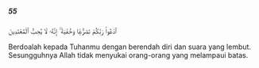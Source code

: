 ##### 55

<span class="ayah">ٱدْعُوا۟ رَبَّكُمْ تَضَرُّعًۭا وَخُفْيَةً ۚ إِنَّهُۥ لَا يُحِبُّ ٱلْمُعْتَدِينَ</span>

<span class="ayah_translation">Berdoalah kepada Tuhanmu dengan berendah diri dan suara yang lembut. Sesungguhnya Allah tidak menyukai orang-orang yang melampaui batas.</span>

